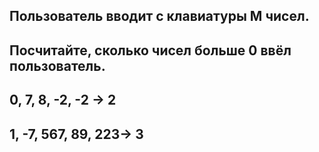 ## Пользователь вводит с клавиатуры M чисел. 
## Посчитайте, сколько чисел больше 0 ввёл пользователь.
## 0, 7, 8, -2, -2 -> 2
## 1, -7, 567, 89, 223-> 3
